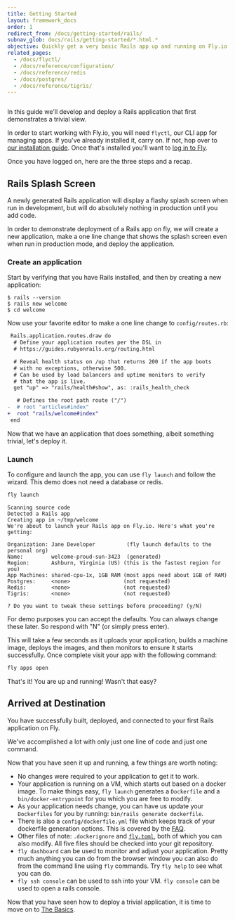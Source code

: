 ```yaml
---
title: Getting Started
layout: framework_docs
order: 1
redirect_from: /docs/getting-started/rails/
subnav_glob: docs/rails/getting-started/*.html.*
objective: Quickly get a very basic Rails app up and running on Fly.io. This guide is the fastest way to try using Fly, so if you're short on time start here.
related_pages:
  - /docs/flyctl/
  - /docs/reference/configuration/
  - /docs/reference/redis
  - /docs/postgres/
  - /docs/reference/tigris/
---
```


<div>
  <img src="/static/images/rails-intro.webp" srcset="/static/images/rails-intro@2x.webp 2x" alt="">
</div>

In this guide we'll develop and deploy a Rails application that first
demonstrates a trivial view.

In order to start working with Fly.io, you will need `flyctl`, our CLI app for managing apps. If you've already installed it, carry on. If not, hop over to [our installation guide](/docs/flyctl/install/). Once that's installed you'll want to [log in to Fly](/docs/getting-started/sign-up-sign-in/).

Once you have logged on, here are the three steps and a recap.

## Rails Splash Screen

A newly generated Rails application will display a flashy splash screen when
run in development, but will do absolutely nothing in production until you
add code.

In order to demonstrate deployment of a Rails app on fly, we will create a new application, make
a one line change that shows the splash screen even when run in production mode,
and deploy the application.

### Create an application

Start by verifying that you have Rails installed, and then by
creating a new application:

``` shell
$ rails --version
$ rails new welcome
$ cd welcome
```

Now use your favorite editor to make a one line change to `config/routes.rb`:

``` diff
 Rails.application.routes.draw do
  # Define your application routes per the DSL in
  # https://guides.rubyonrails.org/routing.html

  # Reveal health status on /up that returns 200 if the app boots
  # with no exceptions, otherwise 500.
  # Can be used by load balancers and uptime monitors to verify
  # that the app is live.
  get "up" => "rails/health#show", as: :rails_health_check

   # Defines the root path route ("/")
-  # root "articles#index"
+  root "rails/welcome#index"
 end
 ```

 Now that we have an application that does something, albeit something trivial,
 let's deploy it.

### Launch

To configure and launch the app, you can use `fly launch` and follow the
wizard.  This demo does not need a database or redis.

```cmd
fly launch
```
```output
Scanning source code
Detected a Rails app
Creating app in ~/tmp/welcome
We're about to launch your Rails app on Fly.io. Here's what you're getting:

Organization: Jane Developer          (fly launch defaults to the personal org)
Name:         welcome-proud-sun-3423  (generated)
Region:       Ashburn, Virginia (US) (this is the fastest region for you)
App Machines: shared-cpu-1x, 1GB RAM (most apps need about 1GB of RAM)
Postgres:     <none>                 (not requested)
Redis:        <none>                 (not requested)
Tigris:       <none>                 (not requested)

? Do you want to tweak these settings before proceeding? (y/N) 
```

For demo purposes you can accept the defaults.  You can always change these later.
So respond with "N" (or simply press enter).

This will take a few seconds as it uploads your application, builds a machine image,
deploys the images, and then monitors to ensure it starts successfully. Once complete
visit your app with the following command:

```cmd
fly apps open
```

That's it!  You are up and running!  Wasn't that easy?

## Arrived at Destination

You have successfully built, deployed, and connected to your first Rails application on Fly.

We've accomplished a lot with only just one line of code and
just one command.

Now that you have seen it up and running, a few things are worth noting:

  * No changes were required to your application to get it to work.
  * Your application is running on a VM, which starts out based on a
    docker image. To make things easy, `fly launch` generates a
    `Dockerfile` and a `bin/docker-entrypoint` for you which you are free to modify.
  * As your application needs change, you can have us update your `Dockerfiles` for you by running: `bin/rails generate dockerfile`.
  * There is also a `config/dockerfile.yml` file which keeps track of your
    dockerfile generation options.  This is covered by the
    [FAQ](https://fly.io/docs/rails/getting-started/dockerfiles/).
  * Other files of note: `.dockerignore` and
    [`fly.toml`](https://fly.io/docs/reference/configuration/), both of which
    you can also modify.
    All five files should be checked into your git repository.
  * `fly dashboard` can be used to monitor and adjust your application. Pretty
    much anything you can do from the browser window you can also do from the
    command line using `fly` commands. Try `fly help` to see what you can do.
  * `fly ssh console` can be used to ssh into your VM. `fly console` can be used to open a rails console.

Now that you have seen how to deploy a trivial application, it is time
to move on to [The Basics](../../rails/the-basics/).
